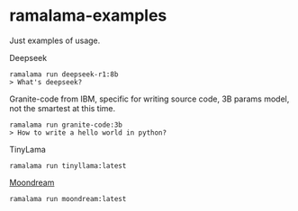 # ramalama-examples
Just examples of usage.

Deepseek

```console
ramalama run deepseek-r1:8b
> What's deepseek?
```

Granite-code from IBM, specific for writing source code, 3B params model, not the smartest at this time.

```console
ramalama run granite-code:3b
> How to write a hello world in python?
```

TinyLama

```console
ramalama run tinyllama:latest
```

[Moondream](https://github.com/vikhyat/moondream)

```console
ramalama run moondream:latest
```
